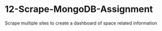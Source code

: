 # 12-Scrape-MongoDB-Assignment
Scrape multiple sites to create a dashboard of space related information
